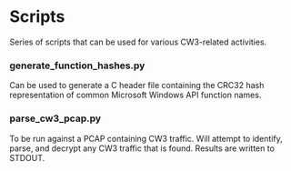 # Scripts
Series of scripts that can be used for various CW3-related activities.

### generate_function_hashes.py
Can be used to generate a C header file containing the CRC32 hash representation of common Microsoft Windows API function names.

### parse_cw3_pcap.py
To be run against a PCAP containing CW3 traffic. Will attempt to identify, parse, and decrypt any CW3 traffic that is found. Results are written to STDOUT.
